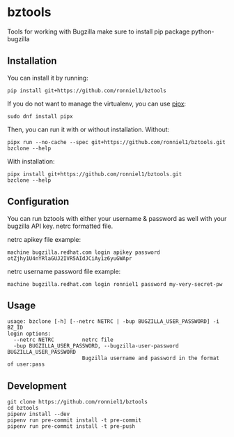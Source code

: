 # bztools

Tools for working with Bugzilla
make sure to install pip package python-bugzilla

## Installation

You can install it by running:

    pip install git+https://github.com/ronniel1/bztools

If you do not want to manage the virtualenv, you can use [pipx](https://github.com/pypa/pipx):

    sudo dnf install pipx

Then, you can run it with or without installation. Without:

    pipx run --no-cache --spec git+https://github.com/ronniel1/bztools.git bzclone --help

With installation:

    pipx install git+https://github.com/ronniel1/bztools.git
    bzclone --help

## Configuration

You can run bztools with either your username & password as well with your bugzilla API key. netrc formatted file.

netrc apikey file example:

    machine bugzilla.redhat.com login apikey password otZjhy1U4nYRlaGUJ2IVR5AIdJCiAy1z6yuGWApr

netrc username password file example:

    machine bugzilla.redhat.com login ronniel1 password my-very-secret-pw

## Usage

    usage: bzclone [-h] [--netrc NETRC | -bup BUGZILLA_USER_PASSWORD] -i BZ_ID
	login options:
      --netrc NETRC         netrc file
      -bup BUGZILLA_USER_PASSWORD, --bugzilla-user-password BUGZILLA_USER_PASSWORD
                            Bugzilla username and password in the format of user:pass

## Development

    git clone https://github.com/ronniel1/bztools
	cd bztools
	pipenv install --dev
	pipenv run pre-commit install -t pre-commit
	pipenv run pre-commit install -t pre-push
